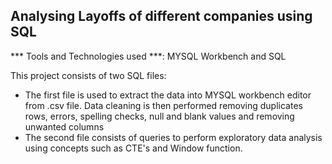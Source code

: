 ## Analysing Layoffs of different companies using SQL

*** Tools and Technologies used ***: MYSQL Workbench and SQL

This project consists of two SQL files:
- The first file is used to extract the data into MYSQL workbench editor from .csv file. Data cleaning is then performed removing duplicates rows, errors, spelling checks, null and blank values and removing unwanted columns
- The second file consists of queries to perform exploratory data analysis using concepts such as CTE's and Window function.



